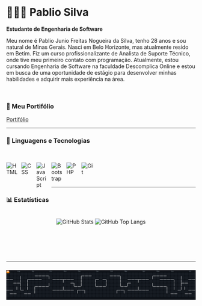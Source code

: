 # 👨🏽‍💻 Pablio Silva

**Estudante de Engenharia de Software**

Meu nome é Pablio Junio Freitas Nogueira da Silva, tenho 28 anos e sou natural de Minas Gerais. Nasci em Belo Horizonte, mas atualmente resido em Betim. Fiz um curso profissionalizante de Analista de Suporte Técnico, onde tive meu primeiro contato com programação. Atualmente, estou cursando Engenharia de Software na faculdade Descomplica Online e estou em busca de uma oportunidade de estágio para desenvolver minhas habilidades e adquirir mais experiência na área.

<br/>

### 🔗 Meu Portifólio  
[Portifólio](https://pabliosilva.github.io/Portifolio/)

---

### 🤖 Linguagens e Tecnologias

<br/>

<img align="left" alt="HTML" title="HTML" width="30px" style="padding-right: 10px;" src="https://cdn.jsdelivr.net/gh/devicons/devicon@latest/icons/html5/html5-original.svg" /><img align="left" alt="CSS" title="CSS" width="30px" style="padding-right: 10px;" src="https://cdn.jsdelivr.net/gh/devicons/devicon@latest/icons/css3/css3-original.svg" />
<img align="left" alt="JavaScript" title="JavaScript" width="30px" style="padding-right: 10px;" src="https://cdn.jsdelivr.net/gh/devicons/devicon@latest/icons/javascript/javascript-original.svg" />
<img align="left" alt="Bootstrap" title="Bootstrap" width="30px" style="padding-right: 10px;" src="https://cdn.jsdelivr.net/gh/devicons/devicon@latest/icons/bootstrap/bootstrap-original.svg" />
<img align="left" alt="PHP" title="PHP" width="30px" style="padding-right: 10px;" src="https://cdn.jsdelivr.net/gh/devicons/devicon@latest/icons/php/php-original.svg" />
<img align="left" alt="Git" title="Git" width="30px" style="padding-right: 10px;" src="https://cdn.jsdelivr.net/gh/devicons/devicon@latest/icons/git/git-original.svg" />

<br/><br/><br/>

---

### 📊 Estatísticas

<br/>

<div align="center">
  <img
    alt="GitHub Stats"
    height="200"
    src="https://github-readme-stats.vercel.app/api?username=pabliosilva&show_icons=true&theme=tokyonight&locale=pt-br"
  />
  <img
    alt="GitHub Top Langs"
    height="200"
    src="https://github-readme-stats.vercel.app/api/top-langs/?username=pabliosilva&layout=donut&theme=tokyonight&locale=pt-br"
  />
</div>

<br/><br/><br/><br/>

---

###

<div align="center">
  <img alt="Pacman contribution graph" src="https://raw.githubusercontent.com/PablioSilva/PablioSilva/output/pacman-contribution-graph-dark.svg">
</div>

<br/><br/>
